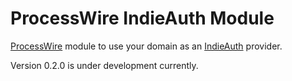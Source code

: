# ProcessWire IndieAuth Module
[ProcessWire](http://processwire.com) module to use your domain as an [IndieAuth](https://indieauth.com) provider.

Version 0.2.0 is under development currently.


